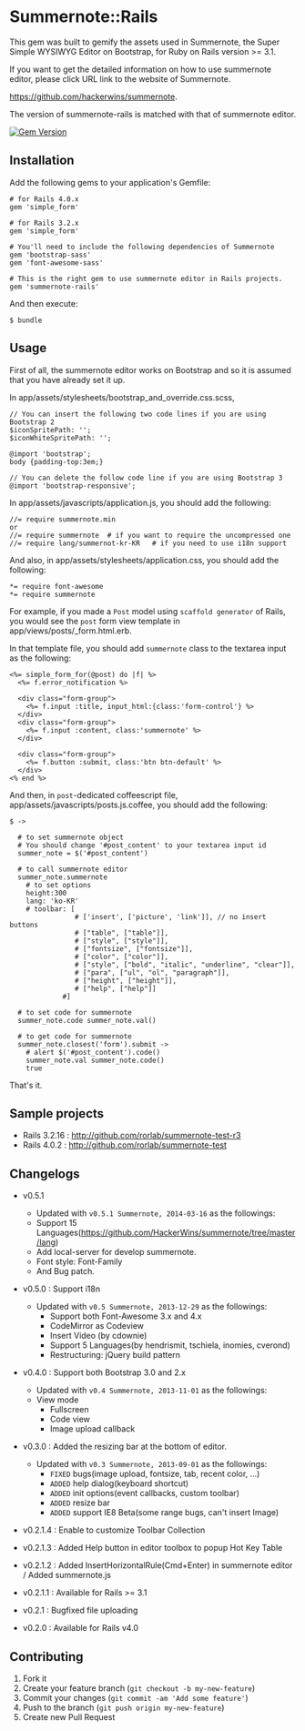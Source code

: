 # Summernote::Rails

This gem was built to gemify the assets used in Summernote, the Super Simple WYSIWYG Editor on Bootstrap, for Ruby on Rails version >= 3.1.

If you want to get the detailed information on how to use summernote editor, please click URL link to the website of Summernote.

https://github.com/hackerwins/summernote.

The version of summernote-rails is matched with that of summernote editor.

[![Gem Version](https://badge.fury.io/rb/summernote-rails.png)](http://badge.fury.io/rb/summernote-rails)

## Installation

Add the following gems to your application's Gemfile:

    # for Rails 4.0.x
    gem 'simple_form'

    # for Rails 3.2.x
    gem 'simple_form'

    # You'll need to include the following dependencies of Summernote
    gem 'bootstrap-sass'
    gem 'font-awesome-sass'

    # This is the right gem to use summernote editor in Rails projects.
    gem 'summernote-rails'

And then execute:

    $ bundle

## Usage

First of all, the summernote editor works on Bootstrap and so it is assumed that you have already set it up.

In app/assets/stylesheets/bootstrap_and_override.css.scss,

```
// You can insert the following two code lines if you are using Bootstrap 2
$iconSpritePath: '';
$iconWhiteSpritePath: '';

@import 'bootstrap';
body {padding-top:3em;}

// You can delete the follow code line if you are using Bootstrap 3
@import 'bootstrap-responsive';
```

In app/assets/javascripts/application.js, you should add the following:

```
//= require summernote.min
or
//= require summernote  # if you want to require the uncompressed one
//= require lang/summernot-kr-KR   # if you need to use i18n support
```

And also, in app/assets/stylesheets/application.css, you should add the following:

```
*= require font-awesome
*= require summernote
```

For example, if you made a `Post` model using `scaffold generator` of Rails, you would see the `post` form view template in app/views/posts/_form.html.erb.

In that template file, you should add `summernote` class to the textarea input as the following:

```
<%= simple_form_for(@post) do |f| %>
  <%= f.error_notification %>

  <div class="form-group">
    <%= f.input :title, input_html:{class:'form-control'} %>
  </div>
  <div class="form-group">
    <%= f.input :content, class:'summernote' %>
  </div>

  <div class="form-group">
    <%= f.button :submit, class:'btn btn-default' %>
  </div>
<% end %>
```

And then, in `post`-dedicated coffeescript file, app/assets/javascripts/posts.js.coffee, you should add the following:

```
$ ->

  # to set summernote object
  # You should change '#post_content' to your textarea input id
  summer_note = $('#post_content')

  # to call summernote editor
  summer_note.summernote
    # to set options
    height:300
    lang: 'ko-KR'
    # toolbar: [
                # ['insert', ['picture', 'link']], // no insert buttons
                # ["table", ["table"]],
                # ["style", ["style"]],
                # ["fontsize", ["fontsize"]],
                # ["color", ["color"]],
                # ["style", ["bold", "italic", "underline", "clear"]],
                # ["para", ["ul", "ol", "paragraph"]],
                # ["height", ["height"]],
                # ["help", ["help"]]
             #]

  # to set code for summernote
  summer_note.code summer_note.val()

  # to get code for summernote
  summer_note.closest('form').submit ->
    # alert $('#post_content').code()
    summer_note.val summer_note.code()
    true
```

That's it.


## Sample projects

 - Rails 3.2.16 : http://github.com/rorlab/summernote-test-r3
 - Rails 4.0.2 : http://github.com/rorlab/summernote-test

## Changelogs

 - v0.5.1
    * Updated with `v0.5.1 Summernote, 2014-03-16` as the followings:
    * Support 15 Languages(https://github.com/HackerWins/summernote/tree/master/lang)
    * Add local-server for develop summernote.
    * Font style: Font-Family
    * And Bug patch.

 - v0.5.0   : Support i18n
    * Updated with `v0.5 Summernote, 2013-12-29` as the followings:
      * Support both Font-Awesome 3.x and 4.x
      * CodeMirror as Codeview
      * Insert Video (by cdownie)
      * Support 5 Languages(by hendrismit, tschiela, inomies, cverond)
      * Restructuring: jQuery build pattern

 - v0.4.0   : Support both Bootstrap 3.0 and 2.x
    * Updated with `v0.4 Summernote, 2013-11-01` as the followings:
    * View mode
      * Fullscreen
      * Code view
      * Image upload callback
 - v0.3.0   : Added the resizing bar at the bottom of editor.
    * Updated with `v0.3 Summernote, 2013-09-01` as the followings:
      * `FIXED` bugs(image upload, fontsize, tab, recent color, ...)
      * `ADDED` help dialog(keyboard shortcut)
      * `ADDED` init options(event callbacks, custom toolbar)
      * `ADDED` resize bar
      * `ADDED` support IE8 Beta(some range bugs, can't insert Image)
 - v0.2.1.4 : Enable to customize Toolbar Collection
 - v0.2.1.3 : Added Help button in editor toolbox to popup Hot Key Table
 - v0.2.1.2 : Added InsertHorizontalRule(Cmd+Enter) in summernote editor /
              Added summernote.js
 - v0.2.1.1 : Available for Rails >= 3.1
 - v0.2.1   : Bugfixed file uploading
 - v0.2.0   : Available for Rails v4.0


## Contributing

1. Fork it
2. Create your feature branch (`git checkout -b my-new-feature`)
3. Commit your changes (`git commit -am 'Add some feature'`)
4. Push to the branch (`git push origin my-new-feature`)
5. Create new Pull Request
